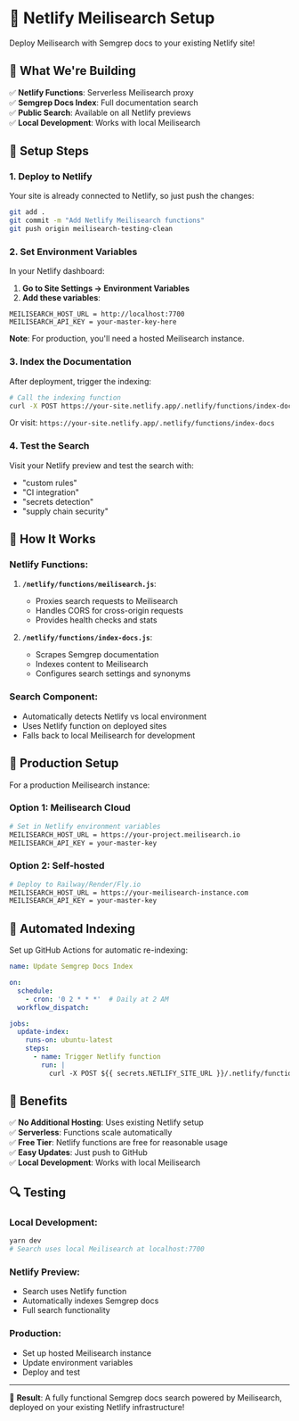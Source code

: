 # 🚀 Netlify Meilisearch Setup

Deploy Meilisearch with Semgrep docs to your existing Netlify site!

## 🎯 **What We're Building**

✅ **Netlify Functions**: Serverless Meilisearch proxy  
✅ **Semgrep Docs Index**: Full documentation search  
✅ **Public Search**: Available on all Netlify previews  
✅ **Local Development**: Works with local Meilisearch  

## 🚀 **Setup Steps**

### **1. Deploy to Netlify**

Your site is already connected to Netlify, so just push the changes:

```bash
git add .
git commit -m "Add Netlify Meilisearch functions"
git push origin meilisearch-testing-clean
```

### **2. Set Environment Variables**

In your Netlify dashboard:

1. **Go to Site Settings → Environment Variables**
2. **Add these variables**:

```
MEILISEARCH_HOST_URL = http://localhost:7700
MEILISEARCH_API_KEY = your-master-key-here
```

**Note**: For production, you'll need a hosted Meilisearch instance.

### **3. Index the Documentation**

After deployment, trigger the indexing:

```bash
# Call the indexing function
curl -X POST https://your-site.netlify.app/.netlify/functions/index-docs
```

Or visit: `https://your-site.netlify.app/.netlify/functions/index-docs`

### **4. Test the Search**

Visit your Netlify preview and test the search with:
- "custom rules"
- "CI integration"
- "secrets detection"
- "supply chain security"

## 🔧 **How It Works**

### **Netlify Functions**:

1. **`/netlify/functions/meilisearch.js`**:
   - Proxies search requests to Meilisearch
   - Handles CORS for cross-origin requests
   - Provides health checks and stats

2. **`/netlify/functions/index-docs.js`**:
   - Scrapes Semgrep documentation
   - Indexes content to Meilisearch
   - Configures search settings and synonyms

### **Search Component**:
- Automatically detects Netlify vs local environment
- Uses Netlify function on deployed sites
- Falls back to local Meilisearch for development

## 🎯 **Production Setup**

For a production Meilisearch instance:

### **Option 1: Meilisearch Cloud**
```bash
# Set in Netlify environment variables
MEILISEARCH_HOST_URL = https://your-project.meilisearch.io
MEILISEARCH_API_KEY = your-master-key
```

### **Option 2: Self-hosted**
```bash
# Deploy to Railway/Render/Fly.io
MEILISEARCH_HOST_URL = https://your-meilisearch-instance.com
MEILISEARCH_API_KEY = your-master-key
```

## 🔄 **Automated Indexing**

Set up GitHub Actions for automatic re-indexing:

```yaml
name: Update Semgrep Docs Index

on:
  schedule:
    - cron: '0 2 * * *'  # Daily at 2 AM
  workflow_dispatch:

jobs:
  update-index:
    runs-on: ubuntu-latest
    steps:
      - name: Trigger Netlify function
        run: |
          curl -X POST ${{ secrets.NETLIFY_SITE_URL }}/.netlify/functions/index-docs
```

## 🎉 **Benefits**

✅ **No Additional Hosting**: Uses existing Netlify setup  
✅ **Serverless**: Functions scale automatically  
✅ **Free Tier**: Netlify functions are free for reasonable usage  
✅ **Easy Updates**: Just push to GitHub  
✅ **Local Development**: Works with local Meilisearch  

## 🔍 **Testing**

### **Local Development**:
```bash
yarn dev
# Search uses local Meilisearch at localhost:7700
```

### **Netlify Preview**:
- Search uses Netlify function
- Automatically indexes Semgrep docs
- Full search functionality

### **Production**:
- Set up hosted Meilisearch instance
- Update environment variables
- Deploy and test

---

🎯 **Result**: A fully functional Semgrep docs search powered by Meilisearch, deployed on your existing Netlify infrastructure!